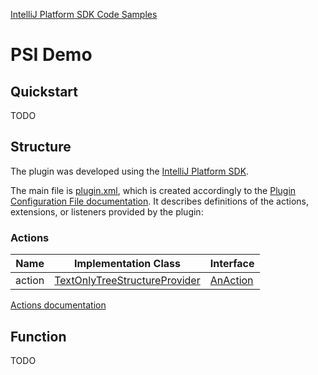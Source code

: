 [IntelliJ Platform SDK Code Samples](../README.md)

# PSI Demo

## Quickstart

TODO

## Structure

The plugin was developed using the [IntelliJ Platform SDK][docs_sdk].

The main file is [plugin.xml][plugin.xml], which is created accordingly to the [Plugin Configuration File documentation][docs_pluginxml].
It describes definitions of the actions, extensions, or listeners provided by the plugin:

### Actions

| Name | Implementation Class | Interface |
| ---- | -------------------- | --------- |
| action | [TextOnlyTreeStructureProvider][PsiNavigationDemo_implementation] | [AnAction][PsiNavigationDemo_interface] |

[Actions documentation][docs_actions]

## Function

TODO

[plugin.xml]: ./src/main/resources/META-INF/plugin.xml
[docs_tree_structure_view]: https://www.jetbrains.org/intellij/sdk/docs/tutorials/tree_structure_view.html
[docs_pluginxml]: https://www.jetbrains.org/intellij/sdk/docs/basics/plugin_structure/plugin_configuration_file.html
[docs_sdk]: https://www.jetbrains.org/intellij/sdk/docs/intro/about.html
[docs_ep]: https://www.jetbrains.org/intellij/sdk/docs/basics/plugin_structure/plugin_extension_points.html
[docs_run]: https://www.jetbrains.org/intellij/sdk/docs/tutorials/build_system/prerequisites.html#running-a-simple-gradle-based-intellij-platform-plugin
[docs_actions]: https://www.jetbrains.org/intellij/sdk/docs/basics/action_system.html

[PsiNavigationDemo_implementation]: ./src/main/java/org/jetbrains/sdk/psi/PsiNavigationDemoAction.java
[PsiNavigationDemo_interface]: https://github.com/JetBrains/intellij-community/blob/master/platform/editor-ui-api/src/com/intellij/openapi/actionSystem/AnAction.java
